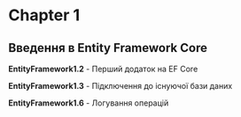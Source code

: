 # Chapter 1
## Введення в Entity Framework Core

**EntityFramework1.2** - Перший додаток на EF Core

**EntityFramework1.3** - Підключення до існуючої бази даних

**EntityFramework1.6** - Логування операцій